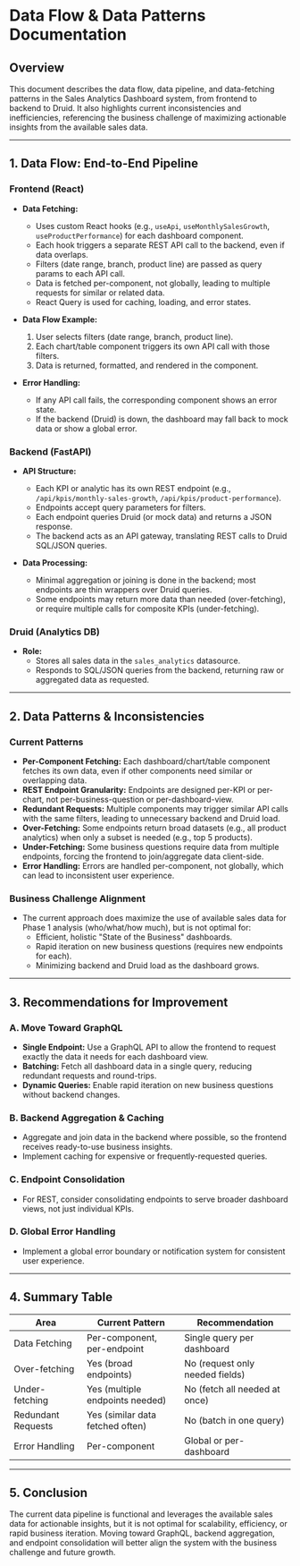 # Data Flow & Data Patterns Documentation

## Overview
This document describes the data flow, data pipeline, and data-fetching patterns in the Sales Analytics Dashboard system, from frontend to backend to Druid. It also highlights current inconsistencies and inefficiencies, referencing the business challenge of maximizing actionable insights from the available sales data.

---

## 1. Data Flow: End-to-End Pipeline

### **Frontend (React)**
- **Data Fetching:**
  - Uses custom React hooks (e.g., `useApi`, `useMonthlySalesGrowth`, `useProductPerformance`) for each dashboard component.
  - Each hook triggers a separate REST API call to the backend, even if data overlaps.
  - Filters (date range, branch, product line) are passed as query params to each API call.
  - Data is fetched per-component, not globally, leading to multiple requests for similar or related data.
  - React Query is used for caching, loading, and error states.

- **Data Flow Example:**
  1. User selects filters (date range, branch, product line).
  2. Each chart/table component triggers its own API call with those filters.
  3. Data is returned, formatted, and rendered in the component.

- **Error Handling:**
  - If any API call fails, the corresponding component shows an error state.
  - If the backend (Druid) is down, the dashboard may fall back to mock data or show a global error.

### **Backend (FastAPI)**
- **API Structure:**
  - Each KPI or analytic has its own REST endpoint (e.g., `/api/kpis/monthly-sales-growth`, `/api/kpis/product-performance`).
  - Endpoints accept query parameters for filters.
  - Each endpoint queries Druid (or mock data) and returns a JSON response.
  - The backend acts as an API gateway, translating REST calls to Druid SQL/JSON queries.

- **Data Processing:**
  - Minimal aggregation or joining is done in the backend; most endpoints are thin wrappers over Druid queries.
  - Some endpoints may return more data than needed (over-fetching), or require multiple calls for composite KPIs (under-fetching).

### **Druid (Analytics DB)**
- **Role:**
  - Stores all sales data in the `sales_analytics` datasource.
  - Responds to SQL/JSON queries from the backend, returning raw or aggregated data as requested.

---

## 2. Data Patterns & Inconsistencies

### **Current Patterns**
- **Per-Component Fetching:** Each dashboard/chart/table component fetches its own data, even if other components need similar or overlapping data.
- **REST Endpoint Granularity:** Endpoints are designed per-KPI or per-chart, not per-business-question or per-dashboard-view.
- **Redundant Requests:** Multiple components may trigger similar API calls with the same filters, leading to unnecessary backend and Druid load.
- **Over-Fetching:** Some endpoints return broad datasets (e.g., all product analytics) when only a subset is needed (e.g., top 5 products).
- **Under-Fetching:** Some business questions require data from multiple endpoints, forcing the frontend to join/aggregate data client-side.
- **Error Handling:** Errors are handled per-component, not globally, which can lead to inconsistent user experience.

### **Business Challenge Alignment**
- The current approach does maximize the use of available sales data for Phase 1 analysis (who/what/how much), but is not optimal for:
  - Efficient, holistic "State of the Business" dashboards.
  - Rapid iteration on new business questions (requires new endpoints for each).
  - Minimizing backend and Druid load as the dashboard grows.

---

## 3. Recommendations for Improvement

### **A. Move Toward GraphQL**
- **Single Endpoint:** Use a GraphQL API to allow the frontend to request exactly the data it needs for each dashboard view.
- **Batching:** Fetch all dashboard data in a single query, reducing redundant requests and round-trips.
- **Dynamic Queries:** Enable rapid iteration on new business questions without backend changes.

### **B. Backend Aggregation & Caching**
- Aggregate and join data in the backend where possible, so the frontend receives ready-to-use business insights.
- Implement caching for expensive or frequently-requested queries.

### **C. Endpoint Consolidation**
- For REST, consider consolidating endpoints to serve broader dashboard views, not just individual KPIs.

### **D. Global Error Handling**
- Implement a global error boundary or notification system for consistent user experience.

---

## 4. Summary Table

| Area                | Current Pattern                  | Recommendation                |
|---------------------|----------------------------------|-------------------------------|
| Data Fetching       | Per-component, per-endpoint      | Single query per dashboard    |
| Over-fetching       | Yes (broad endpoints)            | No (request only needed fields)|
| Under-fetching      | Yes (multiple endpoints needed)  | No (fetch all needed at once) |
| Redundant Requests  | Yes (similar data fetched often) | No (batch in one query)       |
| Error Handling      | Per-component                    | Global or per-dashboard       |

---

## 5. Conclusion

The current data pipeline is functional and leverages the available sales data for actionable insights, but it is not optimal for scalability, efficiency, or rapid business iteration. Moving toward GraphQL, backend aggregation, and endpoint consolidation will better align the system with the business challenge and future growth. 